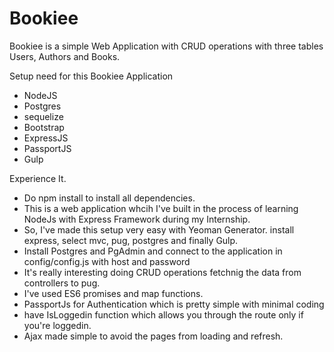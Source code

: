 # Bookiee
Bookiee is a simple Web Application with CRUD operations with three tables Users, Authors and Books.
 
 Setup need for this Bookiee Application
 - NodeJS
 - Postgres
 - sequelize
 - Bootstrap
 - ExpressJS
 - PassportJS
 - Gulp
 
 Experience It.
 - Do npm install to install all dependencies. 
 - This is a web application whcih I've built in the process of learning NodeJs with Express Framework during my Internship.
 - So, I've made this setup very easy with Yeoman Generator. install express, select mvc, pug, postgres and finally Gulp.
 - Install Postgres and PgAdmin and connect to the application in config/config.js with host and password
 - It's really interesting doing CRUD operations fetchnig the data from controllers to pug.
 - I've used ES6 promises and map functions.
 - PassportJs for Authentication which is pretty simple with minimal coding
 - have IsLoggedin function which allows you through the route only if you're loggedin. 
 - Ajax made simple to avoid the pages from loading and refresh.
 
